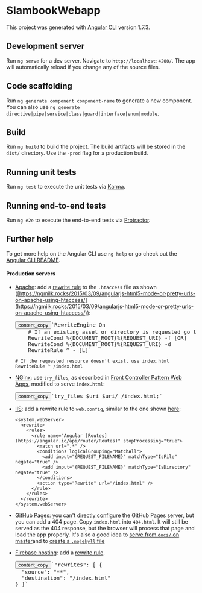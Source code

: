 # SlambookWebapp

This project was generated with [Angular CLI](https://github.com/angular/angular-cli) version 1.7.3.

## Development server

Run `ng serve` for a dev server. Navigate to `http://localhost:4200/`. The app will automatically reload if you change any of the source files.

## Code scaffolding

Run `ng generate component component-name` to generate a new component. You can also use `ng generate directive|pipe|service|class|guard|interface|enum|module`.

## Build

Run `ng build` to build the project. The build artifacts will be stored in the `dist/` directory. Use the `-prod` flag for a production build.

## Running unit tests

Run `ng test` to execute the unit tests via [Karma](https://karma-runner.github.io).

## Running end-to-end tests

Run `ng e2e` to execute the end-to-end tests via [Protractor](http://www.protractortest.org/).

## Further help

To get more help on the Angular CLI use `ng help` or go check out the [Angular CLI README](https://github.com/angular/angular-cli/blob/master/README.md).

#### Production servers

*   [Apache](https://httpd.apache.org/): add a [rewrite rule](http://httpd.apache.org/docs/current/mod/mod_rewrite.html) to the `.htaccess` file as shown ([https://ngmilk.rocks/2015/03/09/angularjs-html5-mode-or-pretty-urls-on-apache-using-htaccess/](https://ngmilk.rocks/2015/03/09/angularjs-html5-mode-or-pretty-urls-on-apache-using-htaccess/)):

    <pre><button aria-label="" title="Copy code snippet">content_copy</button>`RewriteEngine On
        # If an existing asset or directory is requested go to it as it is
        RewriteCond %{DOCUMENT_ROOT}%{REQUEST_URI} -f [OR]
        RewriteCond %{DOCUMENT_ROOT}%{REQUEST_URI} -d
        RewriteRule ^ - [L]` </pre>

    `# If the requested resource doesn't exist, use index.html RewriteRule ^ /index.html`

*   [NGinx](http://nginx.org/): use `try_files`, as described in [Front Controller Pattern Web Apps](https://www.nginx.com/resources/wiki/start/topics/tutorials/config_pitfalls/#front-controller-pattern-web-apps), modified to serve `index.html`:

    <pre><button aria-label="" title="Copy code snippet">content_copy</button>`try_files $uri $uri/ /index.html;`</pre>

*   [IIS](https://www.iis.net/): add a rewrite rule to `web.config`, similar to the one shown [here](http://stackoverflow.com/a/26152011/2116927):

    ```
    <system.webServer>
      <rewrite>
        <rules>
          <rule name="Angular [Routes](https://angular.io/api/router/Routes)" stopProcessing="true">
            <match url=".*" />
            <conditions logicalGrouping="MatchAll">
              <add input="{REQUEST_FILENAME}" matchType="IsFile" negate="true" />
              <add input="{REQUEST_FILENAME}" matchType="IsDirectory" negate="true" />
            </conditions>
            <action type="Rewrite" url="/index.html" />
          </rule>
        </rules>
      </rewrite>
    </system.webServer>
    ```

*   [GitHub Pages](https://pages.github.com/): you can't [directly configure](https://github.com/isaacs/github/issues/408) the GitHub Pages server, but you can add a 404 page. Copy `index.html` into `404.html`. It will still be served as the 404 response, but the browser will process that page and load the app properly. It's also a good idea to [serve from `docs/` on master](https://help.github.com/articles/configuring-a-publishing-source-for-github-pages/#publishing-your-github-pages-site-from-a-docs-folder-on-your-master-branch)and to [create a `.nojekyll` file](https://www.bennadel.com/blog/3181-including-node-modules-and-vendors-folders-in-your-github-pages-site.htm)

*   [Firebase hosting](https://firebase.google.com/docs/hosting/): add a [rewrite rule](https://firebase.google.com/docs/hosting/url-redirects-rewrites#section-rewrites).

    <pre><button aria-label="" title="Copy code snippet">content_copy</button>`"rewrites": [ {
      "source": "**",
      "destination": "/index.html"
    } ]`</pre>
